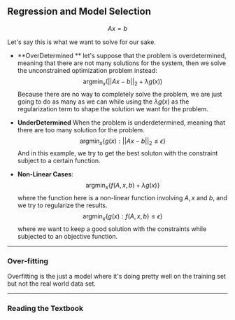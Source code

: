 ## Regression and Model Selection

$$Ax = b$$

Let's say this is what we want to solve for our sake. 

* **OverDetermined **
let's suppose that the problem is overdetermined, meaning that there are not many solutions for the system, then we solve the unconstrained optimization problem instead: 
$$\text{argmin}_x(||Ax - b||_2 + \lambda g(x))$$
Because there are no way to completely solve the problem, we are just going to do as many as we can while using the $\lambda g(x)$ as the regularization term to shape the solution we want for the problem. 

* **UnderDetermined**
When the problem is underdetermined, meaning that there are too many solution for the problem. 
$$\text{argmin}_x\{g(x): ||Ax - b||_2 \leq \epsilon\}$$
And in this example, we try to get the best soluton with the constraint subject to a certain function. 

* **Non-Linear Cases**: 
$$\text{argmin}_x \{f(A, x, b) + \lambda g(x)\}$$ where the function here is a non-linear function involving $A, x$ and $b$, and we try to regularize the results. $$\text{argmin}_x \{ g(x):f(A, x, b)\leq \epsilon\}$$ where we want to keep a good solution with the constraints while subjected to an objective function. 


---

### Over-fitting

Overfitting is the just a model where it's doing pretty well on the training set but not the real world data set. 


---

### Reading the Textbook

